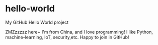 # hello-world
My GitHub Hello World project

ZMZzzzzz here~ I'm from China, and I love programming! I like Python, machine-learning, IoT, security,etc. 
Happy to join in GitHub!
